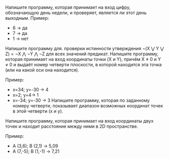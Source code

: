 Напишите программу, которая принимает на вход цифру, обозначающую день недели, и проверяет, является ли этот день выходным.
Пример:
- 6 -> да
- 7 -> да
- 1 -> нет

Напишите программу для. проверки истинности утверждения ¬(X ⋁ Y ⋁ Z) = ¬X ⋀ ¬Y ⋀ ¬Z для всех значений предикат.
Напишите программу, которая принимает на вход координаты точки (X и Y), причём X ≠ 0 и Y ≠ 0 и выдаёт номер четверти плоскости, в которой находится эта точка (или на какой оси она находится).

Пример:
- x=34; y=-30 -> 4
- x=2; y=4-> 1
- x=-34; y=-30 -> 3
Напишите программу, которая по заданному номеру четверти, показывает диапазон возможных координат точек в этой четверти (x и y).

Напишите программу, которая принимает на вход координаты двух точек и находит расстояние между ними в 2D пространстве.

Пример:
- A (3,6); B (2,1) -> 5,09
- A (7,-5); B (1,-1) -> 7,21